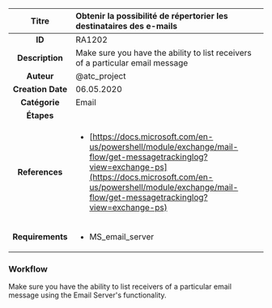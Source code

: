 | Titre                       | Obtenir la possibilité de répertorier les destinataires des e-mails         |
|:---------------------------:|:--------------------|
| **ID**                      | RA1202            |
| **Description**             | Make sure you have the ability to list receivers of a particular email message   |
| **Auteur**                  | @atc_project        |
| **Creation Date**           | 06.05.2020 |
| **Catégorie**                | Email      |
| **Étapes**                   || 
| **References** |<ul><li>[https://docs.microsoft.com/en-us/powershell/module/exchange/mail-flow/get-messagetrackinglog?view=exchange-ps](https://docs.microsoft.com/en-us/powershell/module/exchange/mail-flow/get-messagetrackinglog?view=exchange-ps)</li></ul>|
| **Requirements** |<ul><li>MS_email_server</li></ul>|

### Workflow

Make sure you have the ability to list receivers of a particular email message using the Email Server's functionality.
